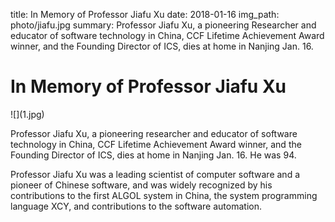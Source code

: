title: In Memory of Professor Jiafu Xu
date: 2018-01-16
img_path: photo/jiafu.jpg
summary: Professor Jiafu Xu, a pioneering Researcher and educator of software technology in China, CCF Lifetime Achievement Award winner, and the Founding Director of ICS, dies at home in Nanjing Jan. 16.

# In Memory of Professor Jiafu Xu

<div class="row gutter" markdown="1">
<div class="col-lg-2 col-md-2 col-sm-3 col-xs-4"> ![](1.jpg) </div>

Professor Jiafu Xu, a pioneering researcher and educator of software technology in China, CCF Lifetime Achievement Award winner, and the Founding Director of ICS, dies at home in Nanjing Jan. 16. He was 94.

Professor Jiafu Xu was a leading scientist of computer software and a pioneer of Chinese software, and was widely recognized by his contributions to the first ALGOL system in China, the system programming language XCY, and contributions to the software automation.

</div>
